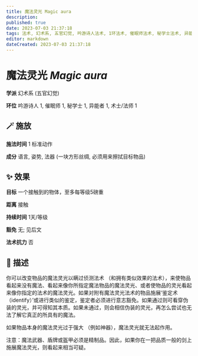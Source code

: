 ```yaml
---
title: 魔法灵光 Magic aura
description: 
published: true
date: 2023-07-03 21:37:18
tags: 法术, 幻术系, 五官幻觉, 吟游诗人法术, 1环法术, 催眠师法术, 秘学士法术, 异能者法术, 术士/法师法术
editor: markdown
dateCreated: 2023-07-03 21:37:18
---
```


# **魔法灵光** *Magic aura*

**学派** 幻术系 (五官幻觉) 

**环位** 吟游诗人 1, 催眠师 1, 秘学士 1, 异能者 1, 术士/法师 1

## 🪄 施放

**施法时间** 1 标准动作

**成分** 语言, 姿势, 法器 (一块方形丝绸, 必须用来擦拭目标物品)

## ✨ 效果 

**目标** 一个接触到的物体，至多每等级5磅重 

**距离** 接触  

**持续时间** 1天/等级 

**豁免** 无; 见后文

**法术抗力** 否

## 📖 描述

你可以改变物品的魔法灵光以瞒过侦测法术 （和拥有类似效果的法术），来使物品看起来没有魔法、看起来像你所指定魔法物品的魔法灵光、或者使物品的灵光看起来像你指定的法术的魔法灵光。如果对附有魔法灵光法术的物品施展‘鉴定术 （identify）’或进行类似的鉴定，鉴定者必须进行意志豁免。如果通过则可看穿伪装的灵光，并可得知其本质。如果未通过，则会相信伪装的灵光，再怎么尝试也无法了解它真正的所具有的魔法。

如果物品本身的魔法灵光过于强大 （例如神器），魔法灵光就无法起作用。

注意：魔法武器、盾牌或盔甲必须是精制品。因此，如果你在一把品质一般的剑上施展魔法灵光，则看起来相当可疑。
    